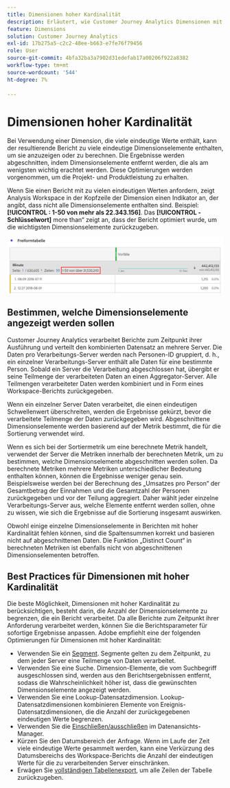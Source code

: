 ```yaml
---
title: Dimensionen hoher Kardinalität
description: Erläutert, wie Customer Journey Analytics Dimensionen mit vielen eindeutigen Werten verarbeitet
feature: Dimensions
solution: Customer Journey Analytics
exl-id: 17b275a5-c2c2-48ee-b663-e7fe76f79456
role: User
source-git-commit: 4bfa32ba3a7902d31edefab17a00206f922a8382
workflow-type: tm+mt
source-wordcount: '544'
ht-degree: 7%

---
```


# Dimensionen hoher Kardinalität

Bei Verwendung einer Dimension, die viele eindeutige Werte enthält, kann der resultierende Bericht zu viele eindeutige Dimensionselemente enthalten, um sie anzuzeigen oder zu berechnen. Die Ergebnisse werden abgeschnitten, indem Dimensionselemente entfernt werden, die als am wenigsten wichtig erachtet werden. Diese Optimierungen werden vorgenommen, um die Projekt- und Produktleistung zu erhalten.

Wenn Sie einen Bericht mit zu vielen eindeutigen Werten anfordern, zeigt Analysis Workspace in der Kopfzeile der Dimension einen Indikator an, der angibt, dass nicht alle Dimensionselemente enthalten sind. Beispiel: **[!UICONTROL : 1-50 von mehr als 22.343.156]**. Das **[!UICONTROL -Schlüsselwort]** more than“ zeigt an, dass der Bericht optimiert wurde, um die wichtigsten Dimensionselemente zurückzugeben.

![Freiformtabelle in Workspace mit dem Keyword „more than“, um 1-50 von mehr als 22.343.156 anzuzeigen](assets/high-cardinality.png)

## Bestimmen, welche Dimensionselemente angezeigt werden sollen

Customer Journey Analytics verarbeitet Berichte zum Zeitpunkt ihrer Ausführung und verteilt den kombinierten Datensatz an mehrere Server. Die Daten pro Verarbeitungs-Server werden nach Personen-ID gruppiert, d. h., ein einzelner Verarbeitungs-Server enthält alle Daten für eine bestimmte Person. Sobald ein Server die Verarbeitung abgeschlossen hat, übergibt er seine Teilmenge der verarbeiteten Daten an einen Aggregator-Server. Alle Teilmengen verarbeiteter Daten werden kombiniert und in Form eines Workspace-Berichts zurückgegeben.

Wenn ein einzelner Server Daten verarbeitet, die einen eindeutigen Schwellenwert überschreiten, werden die Ergebnisse gekürzt, bevor die verarbeitete Teilmenge der Daten zurückgegeben wird. Abgeschnittene Dimensionselemente werden basierend auf der Metrik bestimmt, die für die Sortierung verwendet wird.

Wenn es sich bei der Sortiermetrik um eine berechnete Metrik handelt, verwendet der Server die Metriken innerhalb der berechneten Metrik, um zu bestimmen, welche Dimensionselemente abgeschnitten werden sollen. Da berechnete Metriken mehrere Metriken unterschiedlicher Bedeutung enthalten können, können die Ergebnisse weniger genau sein. Beispielsweise werden bei der Berechnung des „Umsatzes pro Person“ der Gesamtbetrag der Einnahmen und die Gesamtzahl der Personen zurückgegeben und vor der Teilung aggregiert. Daher wählt jeder einzelne Verarbeitungs-Server aus, welche Elemente entfernt werden sollen, ohne zu wissen, wie sich die Ergebnisse auf die Sortierung insgesamt auswirken.

Obwohl einige einzelne Dimensionselemente in Berichten mit hoher Kardinalität fehlen können, sind die Spaltensummen korrekt und basieren nicht auf abgeschnittenen Daten. Die Funktion „Distinct Count“ in berechneten Metriken ist ebenfalls nicht von abgeschnittenen Dimensionselementen betroffen.

## Best Practices für Dimensionen mit hoher Kardinalität

Die beste Möglichkeit, Dimensionen mit hoher Kardinalität zu berücksichtigen, besteht darin, die Anzahl der Dimensionselemente zu begrenzen, die ein Bericht verarbeitet. Da alle Berichte zum Zeitpunkt ihrer Anforderung verarbeitet werden, können Sie die Berichtsparameter für sofortige Ergebnisse anpassen. Adobe empfiehlt eine der folgenden Optimierungen für Dimensionen mit hoher Kardinalität:

* Verwenden Sie ein [Segment](/help/components/filters/create-filters.md). Segmente gelten zu dem Zeitpunkt, zu dem jeder Server eine Teilmenge von Daten verarbeitet.
* Verwenden Sie eine Suche. Dimension-Elemente, die vom Suchbegriff ausgeschlossen sind, werden aus den Berichtsergebnissen entfernt, sodass die Wahrscheinlichkeit höher ist, dass die gewünschten Dimensionselemente angezeigt werden.
* Verwenden Sie eine Lookup-Datensatzdimension. Lookup-Datensatzdimensionen kombinieren Elemente von Ereignis-Datensatzdimensionen, die die Anzahl der zurückgegebenen eindeutigen Werte begrenzen.
* Verwenden Sie die [Einschließen/ausschließen](/help/data-views/component-settings/include-exclude-values.md) im Datenansichts-Manager.
* Kürzen Sie den Datumsbereich der Anfrage. Wenn im Laufe der Zeit viele eindeutige Werte gesammelt werden, kann eine Verkürzung des Datumsbereichs des Workspace-Berichts die Anzahl der eindeutigen Werte für die zu verarbeitenden Server einschränken.
* Erwägen Sie [vollständigen Tabellenexport](/help/analysis-workspace/export/export-cloud.md), um alle Zeilen der Tabelle zurückzugeben.
